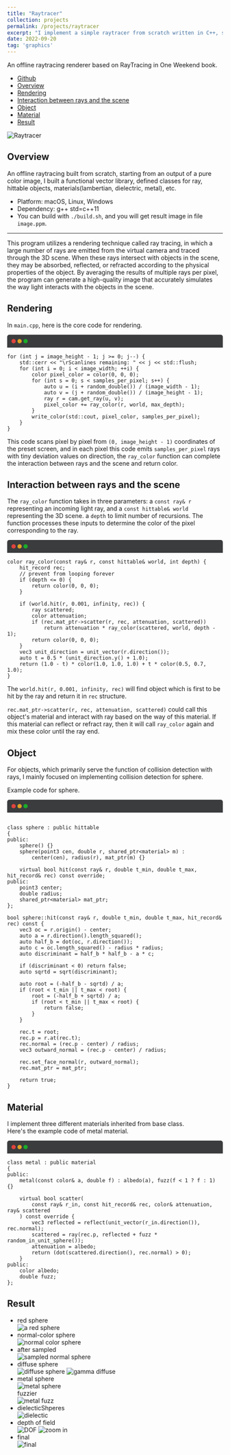 ```yaml
---
title: "Raytracer"
collection: projects
permalink: /projects/raytracer
excerpt: "I implement a simple raytracer from scratch written in C++, starting from a output of a pure color image, I built a simple vector computation library, defined classes for ray, hittable objects, materials(lambertian, dielectric, metal), etc. <br/><img src='/images/Raytracer.png'>"
date: 2022-09-20
tag: 'graphics'
---
```

<style>
    .mac {
        width:10px;
        height:10px;
        border-radius: 50%;
        float:left;
        margin:10px 0 0 4px;
    }
    .b1 {
        background:#E0443E;
        margin-left: 10px;
    }
    .b2 { background:#DEA123; }
    .b3 { background:#1AAB29; }
    .warpper{
        background:#3b3c3e;
        border-radius:5px;
        width:100%;
        height: 30px;
        border-bottom-left-radius: 0px;
        border-bottom-right-radius: 0px;
    }
    div.highlighter-rouge {
        background-color: #404040 !important;
        border-top-left-radius:0px !important;
        border-top-right-radius:0px !important;
        border: 0px !important;
        border-top: 1px solid #000000 !important;
    }
    .highlighter-rouge:before{
        display: none;
    }
    div.language-plaintext.highlighter-rouge{
        color: #b7b8ba !important;
    }

    .highlight::-webkit-scrollbar {
        width: 3px; /* 对垂直滚动条有效 */
        height: 3px;  /* 对水平滚动条有效 */
    }

    .highlight::-webkit-scrollbar-button {
        display: none;
    }

    .highlight::-webkit-scrollbar-track {
        -webkit-box-shadow: inset 0 0 6px rgba(0, 0, 0, .3);
        background-color: #b8b9bb;
        border-radius: 5px;
    }

    .highlight::-webkit-scrollbar-thumb {
        border-radius: 5px;
        -webkit-box-shadow: inset 0 0 6px rgba(0, 0, 0, .3);
        background-color: rgba(0, 0, 0, .1);
    }

    .highlight::-webkit-scrollbar-thumb:hover {
        background-color: rgba(0, 0, 0, .2);
    }

    .highlight::-webkit-scrollbar-corner {
        background: khaki;
    }
</style>

An offline raytracing renderer based on RayTracing in One Weekend book.  
- [Github](https://github.com/jinjinhe2001/RayTracer)
- [Overview](#overview)
- [Rendering](#rendering)
- [Interaction between rays and the scene](#interaction-between-rays-and-the-scene)
- [Object](#object)
- [Material](#material)
- [Result](#result)

![Raytracer](http://jinjinhe2001.github.io/images/Raytracer.png)

## Overview 
An offline raytracing built from scratch, starting from an output of a pure color image, I built a functional vector library, defined classes for ray, hittable objects, materials(lambertian, dielectric, metal), etc.  

- Platform: macOS, Linux, Windows
- Dependency: g++ std=c++11
- You can build with `./build.sh`, and you will get result image in file `image.ppm`.  
  
---
This program utilizes a rendering technique called ray tracing, in which a large number of rays are emitted from the virtual camera and traced through the 3D scene. When these rays intersect with objects in the scene, they may be absorbed, reflected, or refracted according to the physical properties of the object. By averaging the results of multiple rays per pixel, the program can generate a high-quality image that accurately simulates the way light interacts with the objects in the scene.

## Rendering 

In `main.cpp`, here is the core code for rendering.

<div class="warpper">
<div class="mac b1"></div>
<div class="mac b2"></div>
<div class="mac b3"></div>
</div>

```
for (int j = image_height - 1; j >= 0; j--) {
    std::cerr << "\rScanlines remaining: " << j << std::flush;
    for (int i = 0; i < image_width; ++i) {
        color pixel_color = color(0, 0, 0);
        for (int s = 0; s < samples_per_pixel; s++) {
            auto u = (i + random_double()) / (image_width - 1);
            auto v = (j + random_double()) / (image_height - 1);
            ray r = cam.get_ray(u, v);
            pixel_color += ray_color(r, world, max_depth);
        }
        write_color(std::cout, pixel_color, samples_per_pixel);
    }
}
```
This code scans pixel by pixel from `(0, image_height - 1)` coordinates of the preset screen, and in each pixel this code emits `samples_per_pixel` rays with tiny deviation values on direction, the `ray_color` function can complete the interaction between rays and the scene and return color.

## Interaction between rays and the scene
The `ray_color` function takes in three parameters: a `const ray& r` representing an incoming light ray, and a `const hittable& world` representing the 3D scene. a `depth` to limit number of recursions. The function processes these inputs to determine the color of the pixel corresponding to the ray.

<div class="warpper">
<div class="mac b1"></div>
<div class="mac b2"></div>
<div class="mac b3"></div>
</div>

```
color ray_color(const ray& r, const hittable& world, int depth) {
    hit_record rec;
    // prevent from looping forever
    if (depth <= 0) {
        return color(0, 0, 0);
    }

    if (world.hit(r, 0.001, infinity, rec)) {
        ray scattered;
        color attenuation;
        if (rec.mat_ptr->scatter(r, rec, attenuation, scattered))
            return attenuation * ray_color(scattered, world, depth - 1);
        return color(0, 0, 0);
    }
    vec3 unit_direction = unit_vector(r.direction());
    auto t = 0.5 * (unit_direction.y() + 1.0);
    return (1.0 - t) * color(1.0, 1.0, 1.0) + t * color(0.5, 0.7, 1.0);
}
```
The `world.hit(r, 0.001, infinity, rec)` will find object which is first to be hit by the ray and return it in `rec` structure.

`rec.mat_ptr->scatter(r, rec, attenuation, scattered)` could call this object's material and interact with ray based on the way of this material. If this material can reflect or refract ray, then it will call `ray_color` again and mix these color until the ray end.
## Object
For objects, which primarily serve the function of collision detection with rays, I mainly focused on implementing collision detection for sphere.

Example code for sphere.

<div class="warpper">
<div class="mac b1"></div>
<div class="mac b2"></div>
<div class="mac b3"></div>
</div>

```

class sphere : public hittable
{
public:
    sphere() {}
    sphere(point3 cen, double r, shared_ptr<material> m) : 
        center(cen), radius(r), mat_ptr(m) {}

    virtual bool hit(const ray& r, double t_min, double t_max, hit_record& rec) const override;
public:
    point3 center;
    double radius;
    shared_ptr<material> mat_ptr;
};

bool sphere::hit(const ray& r, double t_min, double t_max, hit_record& rec) const {
    vec3 oc = r.origin() - center;
    auto a = r.direction().length_squared();
    auto half_b = dot(oc, r.direction());
    auto c = oc.length_squared() - radius * radius;
    auto discriminant = half_b * half_b - a * c;

    if (discriminant < 0) return false;
    auto sqrtd = sqrt(discriminant);

    auto root = (-half_b - sqrtd) / a;
    if (root < t_min || t_max < root) {
        root = (-half_b + sqrtd) / a;
        if (root < t_min || t_max < root) {
            return false;
        }
    }

    rec.t = root;
    rec.p = r.at(rec.t);
    rec.normal = (rec.p - center) / radius;
    vec3 outward_normal = (rec.p - center) / radius;

    rec.set_face_normal(r, outward_normal);
    rec.mat_ptr = mat_ptr;
    
    return true;
}
```

## Material
I implement three different materials inherited from base class.  
Here's the example code of metal material.

<div class="warpper">
<div class="mac b1"></div>
<div class="mac b2"></div>
<div class="mac b3"></div>
</div>

```
class metal : public material
{
public:
    metal(const color& a, double f) : albedo(a), fuzz(f < 1 ? f : 1) {}
    
    virtual bool scatter(
        const ray& r_in, const hit_record& rec, color& attenuation, ray& scattered
    ) const override {
        vec3 reflected = reflect(unit_vector(r_in.direction()), rec.normal);
        scattered = ray(rec.p, reflected + fuzz * random_in_unit_sphere());
        attenuation = albedo;
        return (dot(scattered.direction(), rec.normal) > 0);
    }
public:
    color albedo;
    double fuzz;
};
```

## Result

- red sphere  
![a red sphere](http://jinjinhe2001.github.io/images/raytracer/redSphere.png)
- normal-color sphere  
![normal color sphere](http://jinjinhe2001.github.io/images/raytracer/normalsColoredSphere.png)
- after sampled  
![sampled normal sphere](http://jinjinhe2001.github.io/images/raytracer/sampledNormalSphere.png)
- diffuse sphere  
![diffuse sphere](http://jinjinhe2001.github.io/images/raytracer/diffuseSphere.png)
![gamma diffuse](http://jinjinhe2001.github.io/images/raytracer/gammaDiffuseSphere.png)
- metal sphere  
![metal sphere](http://jinjinhe2001.github.io/images/raytracer/materialSpheres.png)  
fuzzier  
![metal fuzz](http://jinjinhe2001.github.io/images/raytracer/metalFuzzSpheres.png)
- dielecticShperes  
![dielectic](http://jinjinhe2001.github.io/images/raytracer/dielectricShperes.png)
- depth of field  
![DOF](http://jinjinhe2001.github.io/images/raytracer/depthOfField.png)
![zoom in](http://jinjinhe2001.github.io/images/raytracer/zoomIn.png)
- final  
![final](http://jinjinhe2001.github.io/images/raytracer/final.png)
